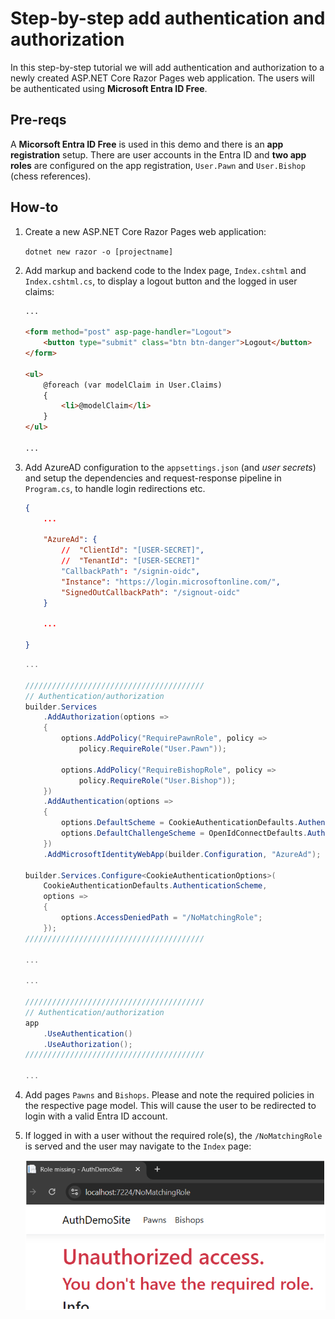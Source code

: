 # Step-by-step add authentication and authorization
In this step-by-step tutorial we will add authentication and authorization to a newly created ASP.NET Core Razor Pages web application. 
The users will be authenticated using **Microsoft Entra ID Free**.

## Pre-reqs
A **Micorsoft Entra ID Free** is used in this demo and there is an **app registration** setup. There are user accounts in the Entra ID and **two app roles** are configured on the app registration, `User.Pawn` and `User.Bishop` (chess references).

## How-to
1. Create a new ASP.NET Core Razor Pages web application:

    `dotnet new razor -o [projectname]`

2. Add markup and backend code to the Index page, `Index.cshtml` and `Index.cshtml.cs`, to display a logout button and the logged in user claims:
    ```html
    ...

    <form method="post" asp-page-handler="Logout">
        <button type="submit" class="btn btn-danger">Logout</button>
    </form>

    <ul>
        @foreach (var modelClaim in User.Claims)
        {
            <li>@modelClaim</li>
        }
    </ul>
    
    ...
    ```

3. Add AzureAD configuration to the `appsettings.json` (and *user secrets*) and setup the dependencies and request-response pipeline in `Program.cs`, to handle login redirections etc.

    ```json
    {
        ...
        
        "AzureAd": {
            //  "ClientId": "[USER-SECRET]",
            //  "TenantId": "[USER-SECRET]"
            "CallbackPath": "/signin-oidc",
            "Instance": "https://login.microsoftonline.com/",
            "SignedOutCallbackPath": "/signout-oidc"
        }

        ...

    }
    ```

    ```csharp
    ...

    ////////////////////////////////////////
    // Authentication/authorization
    builder.Services
        .AddAuthorization(options =>
        {
            options.AddPolicy("RequirePawnRole", policy =>
                policy.RequireRole("User.Pawn"));

            options.AddPolicy("RequireBishopRole", policy =>
                policy.RequireRole("User.Bishop"));
        })
        .AddAuthentication(options =>
        {
            options.DefaultScheme = CookieAuthenticationDefaults.AuthenticationScheme;
            options.DefaultChallengeScheme = OpenIdConnectDefaults.AuthenticationScheme;
        })
        .AddMicrosoftIdentityWebApp(builder.Configuration, "AzureAd");

    builder.Services.Configure<CookieAuthenticationOptions>(
        CookieAuthenticationDefaults.AuthenticationScheme,
        options =>
        {
            options.AccessDeniedPath = "/NoMatchingRole";
        });
    ////////////////////////////////////////

    ...
    
    ...

    ////////////////////////////////////////
    // Authentication/authorization
    app
        .UseAuthentication()
        .UseAuthorization();
    ////////////////////////////////////////

    ...
    ```

4. Add pages `Pawns` and `Bishops`. Please and note the required policies in the respective page model. This will cause the user to be redirected to login with a valid Entra ID account.

5. If logged in with a user without the required role(s), the `/NoMatchingRole` is served and the user may navigate to the `Index` page:

    ![alt text](nomatchingrole.png)
